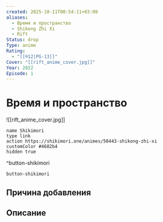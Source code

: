 ```yaml
---
created: 2025-10-11T00:54:11+03:00
aliases:
  - Время и пространство
  - Shikong Zhi Xi
  - Rift
Status: drop
Type: anime
Rating:
  - "[[®️12|PG-13]]"
Cover: "[[rift_anime_cover.jpg]]"
Year: 2022
Episode: 1
---
```


# Время и пространство

![[rift_anime_cover.jpg]]



```button
name Shikimori
type link
action https://shikimori.one/animes/50443-shikong-zhi-xi
customColor #4682b4
hidden true
```
^button-shikimori





`button-shikimori`

## Причина добавления




## Описание


